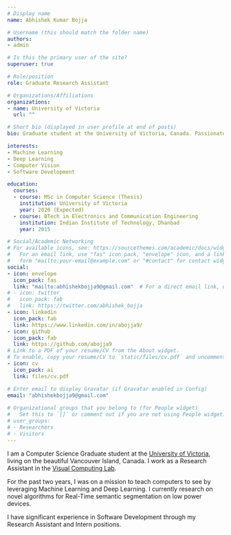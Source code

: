 ```yaml
---
# Display name
name: Abhishek Kumar Bojja

# Username (this should match the folder name)
authors:
- admin

# Is this the primary user of the site?
superuser: true

# Role/position
role: Graduate Research Assistant

# Organizations/Affiliations
organizations:
- name: University of Victoria
  url: ""

# Short bio (displayed in user profile at end of posts)
bio: Graduate student at the University of Victoria, Canada. Passionate about ML, DL, Computer Vision and Data Science.

interests:
- Machine Learning
- Deep Learning
- Computer Vision
- Software Development

education:
  courses:
  - course: MSc in Computer Science (Thesis)
    institution: University of Victoria
    year: 2020 (Expected)
  - course: BTech in Electronics and Communication Engineering
    institution: Indian Institute of Technology, Dhanbad
    year: 2015

# Social/Academic Networking
# For available icons, see: https://sourcethemes.com/academic/docs/widgets/#icons
#   For an email link, use "fas" icon pack, "envelope" icon, and a link in the
#   form "mailto:your-email@example.com" or "#contact" for contact widget.
social:
- icon: envelope
  icon_pack: fas
  link: "mailto:abhishekbojja9@gmail.com"  # For a direct email link, use "mailto:test@example.org".
# - icon: twitter
#   icon_pack: fab
#   link: https://twitter.com/abhishek_bojja
- icon: linkedin
  icon_pack: fab
  link: https://www.linkedin.com/in/abojja9/
- icon: github
  icon_pack: fab
  link: https://github.com/abojja9
# Link to a PDF of your resume/CV from the About widget.
# To enable, copy your resume/CV to `static/files/cv.pdf` and uncomment the lines below.  
- icon: cv
  icon_pack: ai
  link: files/cv.pdf

# Enter email to display Gravatar (if Gravatar enabled in Config)
email: "abhishekbojja9@gmail.com"
  
# Organizational groups that you belong to (for People widget)
#   Set this to `[]` or comment out if you are not using People widget.  
# user_groups:
# - Researchers
# - Visitors
---
```


I am a Computer Science Graduate student at the [University of Victoria](https://www.uvic.ca/engineering/computerscience/index.php), living on the beautiful Vancouver Island, Canada. I work as a Research Assistant in the [Visual Computing Lab](https://vision.uvic.ca/people/kmyi/).

For the past two years, I was on a mission to teach computers to see by leveraging Machine Learning and Deep Learning. I currently research on novel algorithms for Real-Time semantic segmentation on low power devices. 

I have significant experience in Software Development through my Research Assistant and Intern positions.
